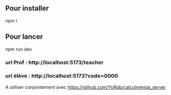 ## Pour installer

npm i

## Pour lancer

npm run dev


### url Prof : http://localhost:5173/teacher
### url élève : http://localhost:5173?code=0000


A utiliser conjointement avec https://github.com/YoRab/calculmental_server